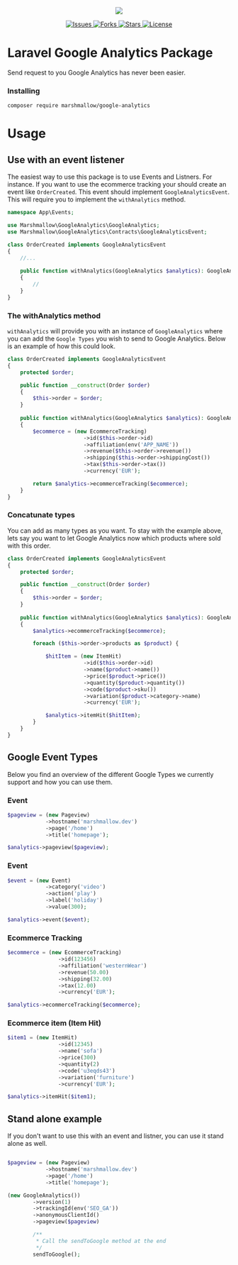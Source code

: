 <p align="center">
    <img src="https://cdn.marshmallow-office.com/media/images/logo/marshmallow.transparent.red.png">
</p>
<p align="center">
    <a href="https://github.com/Marshmallow-Development">
        <img src="https://img.shields.io/github/issues/Marshmallow-Development/package-helper-functions.svg" alt="Issues">
    </a>
    <a href="https://github.com/Marshmallow-Development">
        <img src="https://img.shields.io/github/forks/Marshmallow-Development/package-helpers-functions.svg" alt="Forks">
    </a>
    <a href="https://github.com/Marshmallow-Development">
        <img src="https://img.shields.io/github/stars/Marshmallow-Development/package-helpers-functions.svg" alt="Stars">
    </a>
    <a href="https://github.com/Marshmallow-Development">
        <img src="https://img.shields.io/github/license/Marshmallow-Development/package-helpers-functions.svg" alt="License">
    </a>
</p>

# Laravel Google Analytics Package
Send request to you Google Analytics has never been easier.

### Installing
```
composer require marshmallow/google-analytics
```

# Usage

## Use with an event listener
The easiest way to use this package is to use Events and Listners. For instance. If you want to use the ecommerce tracking your should create an event like `OrderCreated`. This event should implement `GoogleAnalyticsEvent`. This will require you to implement the `withAnalytics` method.
```php
namespace App\Events;

use Marshmallow\GoogleAnalytics\GoogleAnalytics;
use Marshmallow\GoogleAnalytics\Contracts\GoogleAnalyticsEvent;

class OrderCreated implements GoogleAnalyticsEvent
{
    //...
    
    public function withAnalytics(GoogleAnalytics $analytics): GoogleAnalytics
    {
        //
    }
}
```

### The withAnalytics method
`withAnalytics` will provide you with an instance of `GoogleAnalytics` where you can add the `Google Types` you wish to send to Google Analytics. Below is an example of how this could look.
```php
class OrderCreated implements GoogleAnalyticsEvent
{
    protected $order;

    public function __construct(Order $order)
    {
        $this->order = $order;
    }
    
    public function withAnalytics(GoogleAnalytics $analytics): GoogleAnalytics
    {
        $ecommerce = (new EcommerceTracking)
                        ->id($this->order->id)
                        ->affiliation(env('APP_NAME'))
                        ->revenue($this->order->revenue())
                        ->shipping($this->order->shippingCost())
                        ->tax($this->order->tax())
                        ->currency('EUR');

        return $analytics->ecommerceTracking($ecommerce);
    }
}
```

### Concatunate types
You can add as many types as you want. To stay with the example above, lets say you want to let Google Analytics now which products where sold with this order.
```php
class OrderCreated implements GoogleAnalyticsEvent
{
    protected $order;

    public function __construct(Order $order)
    {
        $this->order = $order;
    }
    
    public function withAnalytics(GoogleAnalytics $analytics): GoogleAnalytics
    {
        $analytics->ecommerceTracking($ecommerce);

        foreach ($this->order->products as $product) {

            $hitItem = (new ItemHit)
                        ->id($this->order->id)
                        ->name($product->name())
                        ->price($product->price())
                        ->quantity($product->quantity())
                        ->code($product->sku())
                        ->variation($product->category->name)
                        ->currency('EUR');

            $analytics->itemHit($hitItem);
        }
    }
}
```

## Google Event Types
Below you find an overview of the different Google Types we currently support and how you can use them.

### Event
```php
$pageview = (new Pageview)
            ->hostname('marshmallow.dev')
            ->page('/home')
            ->title('homepage');

$analytics->pageview($pageview);
```

### Event
```php
$event = (new Event)
            ->category('video')
            ->action('play')
            ->label('holiday')
            ->value(300);

$analytics->event($event);
```

### Ecommerce Tracking
```php
$ecommerce = (new EcommerceTracking)
                ->id(123456)
                ->affiliation('westernWear')
                ->revenue(50.00)
                ->shipping(32.00)
                ->tax(12.00)
                ->currency('EUR');

$analytics->ecommerceTracking($ecommerce);
```

### Ecommerce item (Item Hit)
```php
$item1 = (new ItemHit)
                ->id(12345)
                ->name('sofa')
                ->price(300)
                ->quantity(2)
                ->code('u3eqds43')
                ->variation('furniture')
                ->currency('EUR');

$analytics->itemHit($item1);
```

## Stand alone example
If you don't want to use this with an event and listner, you can use it stand alone as well.
```php

$pageview = (new Pageview)
            ->hostname('marshmallow.dev')
            ->page('/home')
            ->title('homepage');

(new GoogleAnalytics())
        ->version(1)
        ->trackingId(env('SEO_GA'))
        ->anonymousClientId()
        ->pageview($pageview)

        /**
         * Call the sendToGoogle method at the end
         */
        sendToGoogle();
```
